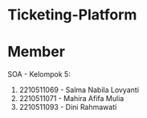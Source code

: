 # Ticketing-Platform


# Member
SOA - Kelompok 5:
1. 2210511069 - Salma Nabila Lovyanti
2. 2210511071 - Mahira Afifa Mulia
3. 2210511093 - Dini Rahmawati

